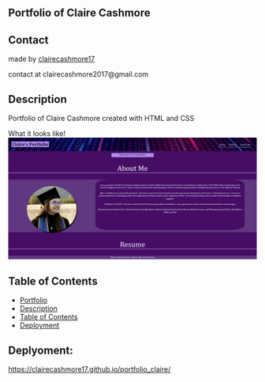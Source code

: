 ## Portfolio of Claire Cashmore

## Contact

<p> made by <a href = "github.com/clairecashmore17">clairecashmore17</a></p>
<p>contact at clairecashmore2017@gmail.com </p> 
 
## Description
Portfolio of Claire Cashmore created with HTML and CSS

What it looks like!
<img src="./assets/imgs/screencap-one.png" />

## Table of Contents

- [Portfolio](#portfolio-of-claire-cashmore)
- [Description](#description)
- [Table of Contents](#table-of-contents)
- [Deployment](#deployment)

## Deplyoment:

https://clairecashmore17.github.io/portfolio_claire/
